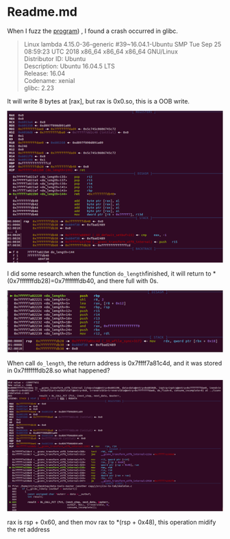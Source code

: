 # Readme.md

When I fuzz the [program](https://github.com/CCCCCrash/POCs/blob/master/Bin/System-glibc-2.23/csv_to_tab.c)) , I found a crash occurred in glibc.

> Linux lambda 4.15.0-36-generic #39~16.04.1-Ubuntu SMP Tue Sep 25 08:59:23 UTC 2018 x86_64 x86_64 x86_64 GNU/Linux  
> Distributor ID:	Ubuntu  
> Description:	Ubuntu 16.04.5 LTS  
> Release:	16.04  
> Codename:	xenial  
> glibc: 2.23  

It will write 8 bytes at [rax], but rax is 0x0.so, this is a OOB write.

![](Readme/886755CA-1482-40C0-B627-E344677F8C33.png)


I did some research.when the function `do_length`finished, it will return to *(0x7fffffffdb28)=0x7fffffffdb40, and there full with 0s.

![](Readme/2EC0D7EB-8B96-4FF2-AFB2-7EAE5F22E102.png)


When call `do_length`, the return address is 0x7ffff7a81c4d, and it was stored in 0x7fffffffdb28.so what happened?

![](Readme/9071A4CA-EC68-49D0-AAF6-A9EC7853E8CC.png)

rax is rsp + 0x60, and then mov rax to  *(rsp + 0x48), this operation midify the ret address


